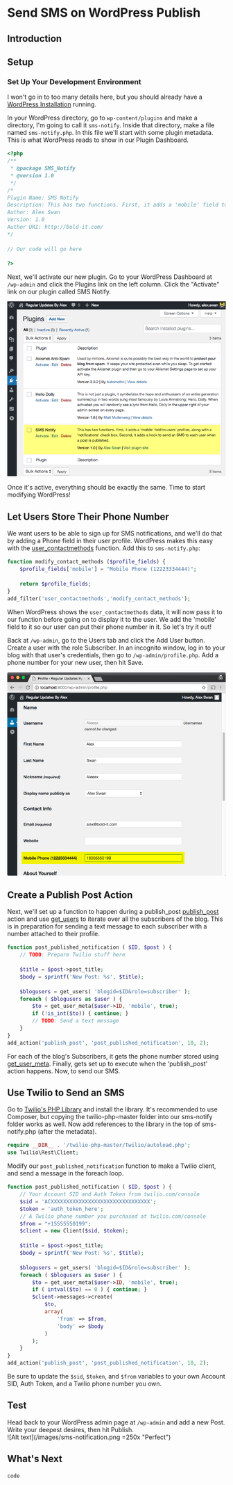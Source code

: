 # Send SMS on WordPress Publish
## Introduction

## Setup
### Set Up Your Development Environment
I won't go in to too many details here, but you should already have a [WordPress Installation](http://wordpress.org/download/) running.

In your WordPress directory, go to `wp-content/plugins` and make a directory, I'm going to call it `sms-notify`. Inside that directory, make a file named `sms-notify.php`. In this file we'll start with some plugin metadata. This is what WordPress reads to show in our Plugin Dashboard.

```php
<?php
/**
 * @package SMS_Notify
 * @version 1.0
 */
/*
Plugin Name: SMS Notify
Description: This has two functions. First, it adds a 'mobile' field to users' profiles, along with a 'notifications' check box. Second, it adds a hook to send an SMS to each user when a post is published.
Author: Alex Swan
Version: 1.0
Author URI: http://bold-it.com/
*/

// Our code will go here

?>
```
Next, we'll activate our new plugin. Go to your WordPress Dashboard at `/wp-admin` and click the Plugins link on the left column. Click the "Activate" link on our plugin called SMS Notify.  

![Activate our SMS Notify plugin](/images/wp-plugins-list.png "Plugins Page")

Once it's active, everything should be exactly the same. Time to start modifying WordPress!


## Let Users Store Their Phone Number
We want users to be able to sign up for SMS notifications, and we'll do that by adding a Phone field in their user profile. WordPress makes this easy with the [user_contactmethods](https://codex.wordpress.org/Plugin_API/Filter_Reference/user_contactmethods) function. Add this to `sms-notify.php`:

```php
function modify_contact_methods ($profile_fields) {
    $profile_fields['mobile'] = "Mobile Phone (12223334444)";

    return $profile_fields;
}
add_filter('user_contactmethods','modify_contact_methods');
```

When WordPress shows the `user_contactmethods` data, it will now pass it to our function before going on to display it to the user. We add the 'mobile' field to it so our user can put their phone number in it. So let's try it out!

Back at `/wp-admin`, go to the Users tab and click the Add User button.  Create a user with the role Subscriber. In an incognito window, log in to your blog with that user's credentials, then go to `/wp-admin/profile.php`.  Add a phone number for your new user, then hit Save.  

![Save a phone number](/images/wp-user-profile.png "User Profile page")

## Create a Publish Post Action

Next, we'll set up a function to happen during a publish_post [publish_post](https://codex.wordpress.org/Plugin_API/Action_Reference/publish_post) action and use [get_users](https://codex.wordpress.org/Function_Reference/get_users) to iterate over all the subscribers of the blog. This is in preparation for sending a text message to each subscriber with a number attached to their profile.

```php
function post_published_notification ( $ID, $post ) {
    // TODO: Prepare Twilio stuff here

    $title = $post->post_title;
    $body = sprintf('New Post: %s', $title);

    $blogusers = get_users( 'blogid=$ID&role=subscriber' );
    foreach ( $blogusers as $user ) {
        $to = get_user_meta($user->ID, 'mobile', true);
        if (!is_int($to)) { continue; }
        // TODO: Send a text message
    }
}
add_action('publish_post', 'post_published_notification', 10, 2);
```

For each of the blog's Subscribers, it gets the phone number stored using [get_user_meta](https://codex.wordpress.org/Function_Reference/get_user_meta). Finally, gets set up to execute when the 'publish_post' action happens.  Now, to send our SMS.

## Use Twilio to Send an SMS
Go to [Twilio's PHP Library](https://www.twilio.com/docs/libraries/php) and install the library. It's recommended to use Composer, but copying the twilio-php-master folder into our sms-notify folder works as well.  Now add references to the library in the top of sms-notify.php (after the metadata).  
```php
require __DIR__ . '/twilio-php-master/Twilio/autoload.php';
use Twilio\Rest\Client;
```

Modify our `post_published_notification` function to make a Twilio client, and send a message in the foreach loop.
```php
function post_published_notification ( $ID, $post ) {
    // Your Account SID and Auth Token from twilio.com/console
    $sid = 'ACXXXXXXXXXXXXXXXXXXXXXXXXXXXXXXXX';
    $token = 'auth_token_here';
    // A Twilio phone number you purchased at twilio.com/console
    $from = "+15555550199";
    $client = new Client($sid, $token);

    $title = $post->post_title;
    $body = sprintf('New Post: %s', $title);

    $blogusers = get_users( 'blogid=$ID&role=subscriber' );
    foreach ( $blogusers as $user ) {
        $to = get_user_meta($user->ID, 'mobile', true);
        if ( intval($to) == 0 ) { continue; }
        $client->messages->create(
            $to,
            array(
                'from' => $from,
                'body' => $body
            )
        );
    }
}
add_action('publish_post', 'post_published_notification', 10, 2);
```
Be sure to update the `$sid`, `$token`, and `$from` variables to your own Account SID, Auth Token, and a Twilio phone number you own.

## Test
Head back to your WordPress admin page at `/wp-admin` and add a new Post. Write your deepest desires, then hit Publish.  
![Alt text](/images/sms-notification.png =250x "Perfect")

## What's Next


```php
code
```
